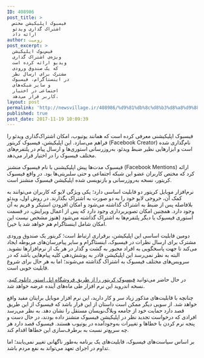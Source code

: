 ```yaml
---
ID: 408986
post_title: >
  فیسبوک اپلیکیشن مختص
  اشتراک گذاری ویدئو
  ارائه داد
author: زومیت
post_excerpt: >
  فیس‌بوک اپلیکیشن
  ویژه‌ی اشتراک گذاری
  ویدیو ارائه کرده است
  که یک صندوق ورودی
  مشترک برای ارسال نظر
  در اینستاگرام، فیسبوک
  و سایر شبکه‌های
  اجتماعی در اختیار
  کاربر قرار می‌دهد.
layout: post
permalink: 'http://newsvillage.ir/408986/%d9%81%db%8c%d8%b3%d8%a8%d9%88%da%a9-%d8%a7%d9%be%d9%84%db%8c%da%a9%db%8c%d8%b4%d9%86-%d9%85%d8%ae%d8%aa%d8%b5-%d8%a7%d8%b4%d8%aa%d8%b1%d8%a7%da%a9-%da%af%d8%b0%d8%a7%d8%b1%db%8c-%d9%88%db%8c%d8%af/'
published: true
post_date: 2017-11-19 10:09:39
---
```

<div><div itemprop="articleBody" class="article-section"><p>&#1601;&#1740;&#1587;&#1576;&#1608;&#1705; &#1575;&#1662;&#1604;&#1740;&#1705;&#1740;&#1588;&#1606;&#1740; &#1605;&#1593;&#1585;&#1601;&#1740; &#1705;&#1585;&#1583;&#1607; &#1575;&#1587;&#1578; &#1705;&#1607; &#1607;&#1605;&#1575;&#1606;&#1606;&#1583; &#1740;&#1608;&#1578;&#1740;&#1608;&#1576;&#1548; &#1575;&#1605;&#1705;&#1575;&#1606; &#1575;&#1588;&#1578;&#1585;&#1575;&#1705;&zwnj;&#1711;&#1584;&#1575;&#1585;&#1740; &#1608;&#1740;&#1583;&#1574;&#1608; &#1585;&#1575; &#1601;&#1585;&#1575;&#1607;&#1605; &#1605;&#1740;&zwnj;&#1587;&#1575;&#1586;&#1583;. &#1575;&#1740;&#1606; &#1575;&#1662;&#1604;&#1740;&#1705;&#1740;&#1588;&#1606;&#1548; &#1601;&#1740;&#1587;&#1576;&#1608;&#1705; &#1705;&#1585;&#1740;&#1578;&#1608;&#1585; (Facebook Creator) &#1606;&#1575;&#1605;&zwnj;&#1711;&#1584;&#1575;&#1585;&#1740; &#1588;&#1583;&#1607; &#1575;&#1587;&#1578; &#1608; &#1575;&#1576;&#1586;&#1575;&#1585;&#1607;&#1575;&#1740;&#1740; &#1606;&#1592;&#1740;&#1585; &#1590;&#1576;&#1591; &#1608;&#1740;&#1583;&#1574;&#1608;&#1548; &#1576;&#1607;&zwnj;&#1585;&#1608;&#1586;&zwnj;&#1585;&#1587;&#1575;&#1606;&#1740; &#1575;&#1587;&#1578;&#1608;&#1585;&#1740;&zwnj;&#1607;&#1575; &#1608; &#1575;&#1585;&#1587;&#1575;&#1604; &#1662;&#1740;&#1575;&#1605; &#1583;&#1585; &#1662;&#1604;&#1578;&#1601;&#1585;&#1605;&zwnj;&#1607;&#1575;&#1740; &#1605;&#1582;&#1578;&#1604;&#1601; &#1601;&#1740;&#1587;&#1576;&#1608;&#1705; &#1585;&#1575; &#1583;&#1585; &#1575;&#1582;&#1578;&#1740;&#1575;&#1585; &#1602;&#1585;&#1575;&#1585; &#1605;&#1740;&zwnj;&#1583;&#1607;&#1583;.</p><p>&#1601;&#1740;&#1587;&#1576;&#1608;&#1705; &#1605;&#1583;&#1578;&zwnj;&#1607;&#1575; &#1662;&#1740;&#1588; &#1575;&#1662;&#1604;&#1740;&#1705;&#1740;&#1588;&#1606;&#1740; &#1576;&#1575; &#1606;&#1575;&#1605; &#1601;&#1740;&#1587;&#1576;&#1608;&#1705; &#1605;&#1606;&#1588;&#1606;&#1586; (Facebook Mentions) &#1575;&#1585;&#1575;&#1574;&#1607; &#1705;&#1585;&#1583; &#1705;&#1607; &#1605;&#1582;&#1578;&#1589; &#1705;&#1575;&#1585;&#1576;&#1585;&#1575;&#1606; &#1593;&#1590;&#1608; &#1575;&#1740;&#1606; &#1588;&#1576;&#1705;&#1607; &#1575;&#1580;&#1578;&#1605;&#1575;&#1593;&#1740; &#1608; &#1581;&#1578;&#1740; &#1587;&#1604;&#1576;&#1585;&#1740;&#1578;&#1740;&zwnj;&#1607;&#1575; &#1576;&#1608;&#1583;. &#1583;&#1585; &#1608;&#1575;&#1602;&#1593; &#1601;&#1740;&#1587;&#1576;&#1608;&#1705; &#1705;&#1585;&#1740;&#1578;&#1608;&#1585;&#1548; &#1606;&#1587;&#1582;&#1607; &#1576;&#1607;&zwnj;&#1585;&#1608;&#1586;&#1585;&#1587;&#1575;&#1606;&#1740; &#1608; &#1576;&#1575;&#1586;&#1606;&#1608;&#1740;&#1587;&#1740; &#1588;&#1583;&#1607; &#1575;&#1662;&#1604;&#1740;&#1705;&#1740;&#1588;&#1606; &#1601;&#1740;&#1587;&#1576;&#1608;&#1705; &#1605;&#1606;&#1588;&#1606;&#1586; &#1575;&#1587;&#1578;.</p><p>&#1606;&#1585;&#1605;&zwnj;&#1575;&#1601;&#1586;&#1575;&#1585; &#1605;&#1608;&#1576;&#1575;&#1740;&#1604; &#1705;&#1585;&#1740;&#1578;&#1608;&#1585; &#1583;&#1608; &#1602;&#1575;&#1576;&#1604;&#1740;&#1578; &#1575;&#1587;&#1575;&#1587;&#1740; &#1583;&#1575;&#1585;&#1583;&#1563; &#1740;&#1705;&#1740; &#1608;&#1740;&#1688;&#1711;&#1740;&zwnj; &#1604;&#1575;&#1740;&#1608; &#1705;&#1607; &#1705;&#1575;&#1585;&#1576;&#1585;&#1575;&#1606; &#1605;&#1740;&zwnj;&#1578;&#1608;&#1575;&#1606;&#1606;&#1583; &#1576;&#1607; &#1705;&#1605;&#1705; &#1570;&#1606;&#1548; &#1582;&#1585;&#1608;&#1580;&#1740; &#1604;&#1575;&#1740;&#1608; &#1582;&#1608;&#1583; &#1585;&#1575; &#1576;&#1607; &#1583;&#1608; &#1589;&#1608;&#1585;&#1578; &#1576;&#1607; &#1575;&#1588;&#1578;&#1585;&#1575;&#1705; &#1576;&#1711;&#1584;&#1575;&#1585;&#1606;&#1583;. &#1583;&#1585; &#1585;&#1608;&#1588; &#1575;&#1608;&#1604;&#1548; &#1608;&#1740;&#1583;&#1574;&#1608;&zwnj; &#1576;&#1604;&#1575;&#1601;&#1575;&#1589;&#1604;&#1607; &#1662;&#1587; &#1575;&#1586; &#1590;&#1576;&#1591; &#1576;&#1607; &#1575;&#1588;&#1578;&#1585;&#1575;&#1705; &#1711;&#1584;&#1575;&#1588;&#1578;&#1607; &#1605;&#1740;&zwnj;&#1588;&#1608;&#1583; &#1608; &#1575;&#1605;&#1705;&#1575;&#1606; &#1575;&#1601;&#1586;&#1608;&#1583;&#1606; &#1575;&#1587;&#1578;&#1740;&#1705;&#1585; &#1608; &#1601;&#1585;&#1740;&#1605;&zwnj; &#1576;&#1607; &#1570;&#1606; &#1608;&#1580;&#1608;&#1583; &#1583;&#1575;&#1585;&#1583;. &#1607;&#1605;&#1670;&#1606;&#1740;&#1606; &#1575;&#1605;&#1705;&#1575;&#1606; &#1578;&#1589;&#1608;&#1740;&#1585;&#1576;&#1585;&#1583;&#1575;&#1585;&#1740; &#1608;&#1580;&#1608;&#1583; &#1583;&#1575;&#1585;&#1583; &#1705;&#1607; &#1662;&#1587; &#1575;&#1586; &#1575;&#1593;&#1605;&#1575;&#1604; &#1608;&#1740;&#1585;&#1575;&#1740;&#1588;&zwnj;&#1548; &#1583;&#1585; &#1602;&#1587;&#1605;&#1578; &#1575;&#1587;&#1578;&#1608;&#1585;&#1740; &#1601;&#1740;&#1587;&#1576;&#1608;&#1705; &#1740;&#1575; &#1583;&#1740;&#1711;&#1585; &#1662;&#1604;&#1578;&#1601;&#1585;&#1605;&zwnj;&#1607;&#1575; &#1576;&#1607; &#1575;&#1588;&#1578;&#1585;&#1575;&#1705; &#1711;&#1584;&#1575;&#1588;&#1578;&#1607; &#1605;&#1740;&zwnj;&#1588;&#1608;&#1583; (&#1607;&#1606;&#1608;&#1586; &#1605;&#1588;&#1582;&#1589; &#1606;&#1740;&#1587;&#1578; &#1575;&#1740;&#1606; &#1575;&#1605;&#1705;&#1575;&#1606; &#1588;&#1575;&#1605;&#1604; &#1575;&#1740;&#1606;&#1587;&#1578;&#1575;&#1711;&#1585;&#1575;&#1605; &#1607;&#1605; &#1582;&#1608;&#1575;&#1607;&#1583; &#1588;&#1583; &#1740;&#1575; &#1582;&#1740;&#1585;).</p><p>&#1583;&#1608;&#1605;&#1740;&#1606; &#1602;&#1575;&#1576;&#1604;&#1740;&#1578; &#1575;&#1587;&#1575;&#1587;&#1740; &#1575;&#1740;&#1606; &#1575;&#1662;&#1604;&#1740;&#1705;&#1740;&#1588;&#1606;&#1548; &#1576;&#1585;&#1602;&#1585;&#1575;&#1585;&#1740; &#1575;&#1585;&#1578;&#1576;&#1575;&#1591; &#1575;&#1587;&#1578;&#1563; &#1705;&#1585;&#1740;&#1578;&#1608;&#1585; &#1740;&#1705; &#1589;&#1606;&#1583;&#1608;&#1602; &#1608;&#1585;&#1608;&#1583;&#1740; &#1605;&#1588;&#1578;&#1585;&#1705; &#1576;&#1585;&#1575;&#1740; &#1575;&#1585;&#1587;&#1575;&#1604; &#1606;&#1592;&#1585;&#1575;&#1578; &#1583;&#1585; &#1601;&#1740;&#1587;&#1576;&#1608;&#1705;&#1548; &#1575;&#1740;&#1606;&#1587;&#1578;&#1575;&#1711;&#1585;&#1575;&#1605; &#1608; &#1587;&#1575;&#1740;&#1585; &#1662;&#1740;&#1575;&#1605;&zwnj;&#1585;&#1587;&#1575;&#1606;&zwnj;&#1607;&#1575;&#1740; &#1605;&#1585;&#1576;&#1608;&#1591;&#1607; &#1575;&#1740;&#1580;&#1575;&#1583; &#1605;&#1740;&zwnj;&#1705;&#1606;&#1583; &#1578;&#1575; &#1580;&#1607;&#1578; &#1662;&#1575;&#1587;&#1582;&#1711;&#1608;&#1740;&#1740; &#1576;&#1607; &#1575;&#1601;&#1585;&#1575;&#1583; &#1605;&#1580;&#1576;&#1608;&#1585; &#1576;&#1607; &#1711;&#1588;&#1578; &#1608; &#1711;&#1584;&#1575;&#1585; &#1583;&#1585; &#1607;&#1585; &#1740;&#1705; &#1575;&#1586; &#1606;&#1585;&#1605;&zwnj;&#1575;&#1601;&#1586;&#1575;&#1585;&#1607;&#1575; &#1606;&#1588;&#1608;&#1740;&#1583;. &#1575;&#1604;&#1576;&#1578;&#1607; &#1576;&#1607; &#1606;&#1592;&#1585; &#1606;&#1605;&#1740;&zwnj;&#1585;&#1587;&#1583; &#1575;&#1740;&#1606; &#1575;&#1662;&#1604;&#1740;&#1705;&#1740;&#1588;&#1606; &#1602;&#1575;&#1583;&#1585; &#1576;&#1607; &#1662;&#1608;&#1588;&#1588;&zwnj;&#1583;&#1607;&#1740; &#1705;&#1604;&#1740;&#1607; &#1662;&#1740;&#1575;&#1605;&zwnj;&#1607;&#1575;&#1740;&#1740; &#1576;&#1575;&#1588;&#1583;&nbsp;&#1705;&#1607; &#1583;&#1585; &#1587;&#1585;&#1608;&#1740;&#1587;&zwnj;&#1607;&#1575;&#1740; &#1605;&#1582;&#1578;&#1604;&#1601; &#1601;&#1740;&#1587;&#1576;&#1608;&#1705; &#1576;&#1607; &#1575;&#1588;&#1578;&#1585;&#1575;&#1705; &#1711;&#1584;&#1575;&#1588;&#1578;&#1607; &#1605;&#1740;&zwnj;&#1588;&#1608;&#1606;&#1583;&#1563; &#1575;&#1605;&#1575; &#1576;&#1607; &#1607;&#1585; &#1581;&#1575;&#1604; &#1576;&#1585;&#1575;&#1740; &#1588;&#1585;&#1608;&#1593; &#1602;&#1575;&#1576;&#1604;&#1740;&#1578; &#1582;&#1608;&#1576;&#1740; &#1575;&#1587;&#1578;.</p><p>&#1583;&#1585; &#1581;&#1575;&#1604; &#1581;&#1575;&#1590;&#1585; &#1605;&#1740;&zwnj;&#1578;&#1608;&#1575;&#1606;&#1740;&#1583; <a href="https://itunes.apple.com/app/id894913642" target="_blank" rel="nofollow ">&#1601;&#1740;&#1587;&#1576;&#1608;&#1705; &#1705;&#1585;&#1740;&#1578;&#1608;&#1585; &#1585;&#1575; &#1575;&#1586; &#1591;&#1585;&#1740;&#1602; &#1601;&#1585;&#1608;&#1588;&#1711;&#1575;&#1607; &#1575;&#1662;&#1604; &#1575;&#1587;&#1578;&#1608;&#1585; &#1583;&#1575;&#1606;&#1604;&#1608;&#1583; &#1705;&#1606;&#1740;&#1583;</a>&#1548; &#1606;&#1587;&#1582;&#1607; &#1575;&#1606;&#1583;&#1585;&#1608;&#1740;&#1583; &#1575;&#1740;&#1606; &#1606;&#1585;&#1605; &#1575;&#1601;&#1586;&#1575;&#1585; &#1591;&#1740; &#1605;&#1575;&#1607;&zwnj;&#1607;&#1575;&#1740; &#1570;&#1740;&#1606;&#1583;&#1607; &#1593;&#1585;&#1590;&#1607; &#1582;&#1608;&#1575;&#1607;&#1583; &#1588;&#1583;.</p><p>&#1670;&#1606;&#1575;&#1606;&#1670;&#1607; &#1576;&#1575; &#1602;&#1575;&#1576;&#1604;&#1740;&#1578;&zwnj;&#1607;&#1575;&#1740; &#1605;&#1584;&#1705;&#1608;&#1585; &#1586;&#1740;&#1575;&#1583; &#1587;&#1585; &#1608; &#1705;&#1575;&#1585; &#1583;&#1575;&#1585;&#1740;&#1583;&#1548; &#1575;&#1740;&#1606; &#1606;&#1585;&#1605; &#1575;&#1601;&#1586;&#1575;&#1585; &#1605;&#1608;&#1576;&#1575;&#1740;&#1604; &#1576;&#1585;&#1575;&#1740;&#1578;&#1575;&#1606; &#1605;&#1601;&#1740;&#1583; &#1608;&#1575;&#1602;&#1593; &#1582;&#1608;&#1575;&#1607;&#1583; &#1588;&#1583;. &#1575;&#1586; &#1587;&#1608;&#1740;&#1740; &#1583;&#1740;&#1711;&#1585; &#1605;&#1605;&#1705;&#1606; &#1575;&#1587;&#1578; &#1583;&#1575;&#1587;&#1578;&#1575;&#1606; &#1575;&#1586; &#1575;&#1740;&#1606; &#1602;&#1585;&#1575;&#1585; &#1576;&#1575;&#1588;&#1583; &#1705;&#1607; &#1601;&#1740;&#1587;&#1576;&#1608;&#1705; &#1575;&#1586; &#1575;&#1740;&#1606; &#1591;&#1585;&#1740;&#1602; &#1602;&#1589;&#1583; &#1583;&#1575;&#1585;&#1583; &#1581;&#1605;&#1575;&#1740;&#1578; &#1582;&#1608;&#1583; &#1575;&#1586; &#1580;&#1575;&#1605;&#1593;&#1607; &#1608;&#1576;&#1604;&#1575;&#1711;&zwnj;&#1606;&#1608;&#1740;&#1587;&#1575;&#1606; &#1605;&#1587;&#1578;&#1602;&#1604; &#1585;&#1575; &#1606;&#1588;&#1575;&#1606; &#1583;&#1607;&#1583;. &#1576;&#1607; &#1606;&#1592;&#1585; &#1605;&#1740;&zwnj;&#1585;&#1587;&#1583; &#1575;&#1601;&#1585;&#1575;&#1583;&#1740; &#1705;&#1607; &#1583;&#1585;&#1582;&#1608;&#1575;&#1587;&#1578; &#1578;&#1580;&#1583;&#1740;&#1583; &#1606;&#1592;&#1585; &#1583;&#1585; &#1575;&#1662;&#1604;&#1740;&#1705;&#1740;&#1588;&#1606; &#1601;&#1740;&#1587;&#1576;&#1608;&#1705; &#1605;&#1606;&#1588;&#1606;&#1586; &#1583;&#1575;&#1583;&#1607; &#1576;&#1608;&#1583;&#1606;&#1583;&#1548; &#1583;&#1585; &#1581;&#1575;&#1604; &#1583;&#1587;&#1578; &#1608; &#1662;&#1606;&#1580;&#1607; &#1606;&#1585;&#1605; &#1705;&#1585;&#1583;&#1606; &#1576;&#1575; &#1582;&#1591;&#1575;&#1607;&#1575; &#1608; &#1578;&#1594;&#1740;&#1740;&#1585;&#1575;&#1578; &#1576;&#1607;&zwnj;&#1608;&#1580;&#1608;&#1583;&#1570;&#1605;&#1583;&#1607; &#1583;&#1585; &#1740;&#1608;&#1578;&#1740;&#1608;&#1576; &#1607;&#1587;&#1578;&#1606;&#1583;. &#1601;&#1740;&#1587;&#1576;&#1608;&#1705; &#1602;&#1589;&#1583; &#1583;&#1575;&#1585;&#1583; &#1607;&#1585; &#1670;&#1607; &#1587;&#1585;&#1740;&#1593;&zwnj;&#1578;&#1585; &#1606;&#1587;&#1576;&#1578; &#1576;&#1607; &#1576;&#1585;&#1591;&#1585;&#1601;&zwnj;&#1587;&#1575;&#1586;&#1740; &#1575;&#1740;&#1606; &#1582;&#1591;&#1575;&#1607;&#1575; &#1575;&#1602;&#1583;&#1575;&#1605; &#1705;&#1606;&#1583;.</p><p>&#1576;&#1585; &#1575;&#1587;&#1575;&#1587; &#1587;&#1740;&#1575;&#1587;&#1578;&zwnj;&#1607;&#1575;&#1740; &#1601;&#1740;&#1587;&#1576;&#1608;&#1705;&#1548; &#1602;&#1575;&#1576;&#1604;&#1740;&#1578;&zwnj;&#1607;&#1575;&#1740; &#1740;&#1705; &#1576;&#1585;&#1606;&#1575;&#1605;&#1607; &#1576;&#1607;&zwnj;&#1591;&#1608;&#1585; &#1606;&#1575;&#1711;&#1607;&#1575;&#1606;&#1740; &#1578;&#1594;&#1740;&#1740;&#1585; &#1606;&#1605;&#1740;&zwnj;&#1740;&#1575;&#1576;&#1606;&#1583;&#1563; &#1575;&#1605;&#1575; &#1578;&#1583;&#1575;&#1608;&#1605; &#1583;&#1585; &#1575;&#1580;&#1585;&#1575;&#1740; &#1578;&#1593;&#1607;&#1583; &#1605;&#1740;&zwnj;&#1578;&#1608;&#1575;&#1606;&#1583; &#1576;&#1607; &#1606;&#1601;&#1593; &#1605;&#1585;&#1583;&#1605; &#1576;&#1575;&#1588;&#1583;.</p><p>&nbsp;</p><div class="beforesource"></div></div></div>